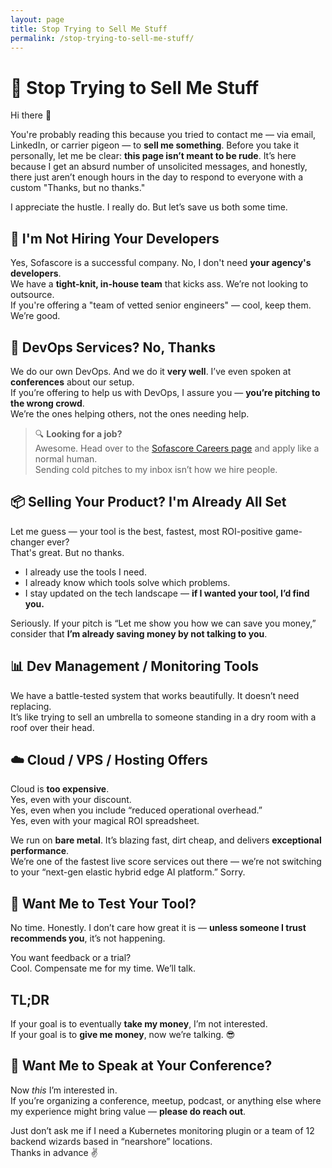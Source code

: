 ```yaml
---
layout: page
title: Stop Trying to Sell Me Stuff
permalink: /stop-trying-to-sell-me-stuff/
---
```

# 🛑 Stop Trying to Sell Me Stuff

Hi there 👋

You're probably reading this because you tried to contact me — via email, LinkedIn, or carrier pigeon — to **sell me something**. Before you take it personally, let me be clear: **this page isn’t meant to be rude**. It’s here because I get an absurd number of unsolicited messages, and honestly, there just aren’t enough hours in the day to respond to everyone with a custom "Thanks, but no thanks."

I appreciate the hustle. I really do. But let’s save us both some time.



## 💼 I'm Not Hiring Your Developers

Yes, Sofascore is a successful company. No, I don't need **your agency's developers**.  
We have a **tight-knit, in-house team** that kicks ass. We’re not looking to outsource.  
If you're offering a "team of vetted senior engineers" — cool, keep them. We’re good.



## 🔧 DevOps Services? No, Thanks

We do our own DevOps. And we do it **very well**. I’ve even spoken at **conferences** about our setup.  
If you’re offering to help us with DevOps, I assure you — **you’re pitching to the wrong crowd**.  
We’re the ones helping others, not the ones needing help.

> 🔍 **Looking for a job?**  
> Awesome. Head over to the [Sofascore Careers page](https://www.sofascore.com/about#careers) and apply like a normal human.  
> Sending cold pitches to my inbox isn’t how we hire people.



## 📦 Selling Your Product? I'm Already All Set

Let me guess — your tool is the best, fastest, most ROI-positive game-changer ever?  
That's great. But no thanks.

- I already use the tools I need.
- I already know which tools solve which problems.
- I stay updated on the tech landscape — **if I wanted your tool, I’d find you.**

Seriously. If your pitch is “Let me show you how we can save you money,” consider that **I’m already saving money by not talking to you**.



## 📊 Dev Management / Monitoring Tools

We have a battle-tested system that works beautifully. It doesn’t need replacing.  
It’s like trying to sell an umbrella to someone standing in a dry room with a roof over their head.



## ☁️ Cloud / VPS / Hosting Offers

Cloud is **too expensive**.  
Yes, even with your discount.  
Yes, even when you include “reduced operational overhead.”  
Yes, even with your magical ROI spreadsheet.

We run on **bare metal**. It’s blazing fast, dirt cheap, and delivers **exceptional performance**.  
We’re one of the fastest live score services out there — we’re not switching to your “next-gen elastic hybrid edge AI platform.” Sorry.



## 🧪 Want Me to Test Your Tool?

No time. Honestly. I don’t care how great it is — **unless someone I trust recommends you**, it’s not happening.

You want feedback or a trial?  
Cool. Compensate me for my time. We’ll talk.



## TL;DR

If your goal is to eventually **take my money**, I’m not interested.  
If your goal is to **give me money**, now we’re talking. 😎



## 🎤 Want Me to Speak at Your Conference?

Now *this* I’m interested in.  
If you’re organizing a conference, meetup, podcast, or anything else where my experience might bring value — **please do reach out**.

Just don’t ask me if I need a Kubernetes monitoring plugin or a team of 12 backend wizards based in “nearshore” locations.  
Thanks in advance ✌️

